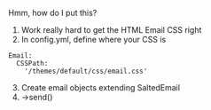 Hmm, how do I put this?
1. Work really hard to get the HTML Email CSS right
2. In config.yml, define where your CSS is
```
Email:
  CSSPath:
    '/themes/default/css/email.css'
```
3. Create email objects extending SaltedEmail
4. ->send()
